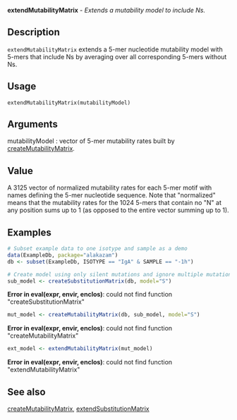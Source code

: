 





**extendMutabilityMatrix** - *Extends a mutability model to include Ns.*

Description
--------------------

`extendMutabilityMatrix` extends a 5-mer nucleotide mutability model 
with 5-mers that include Ns by averaging over all corresponding 5-mers without Ns.


Usage
--------------------
```
extendMutabilityMatrix(mutabilityModel)
```

Arguments
-------------------

mutabilityModel
:   vector of 5-mer mutability rates built by 
[createMutabilityMatrix](createMutabilityMatrix.md).




Value
-------------------

A 3125 vector of normalized mutability rates for each 5-mer motif with 
names defining the 5-mer nucleotide sequence. Note that "normalized" means
that the mutability rates for the 1024 5-mers that contain no "N" at any
position sums up to 1 (as opposed to the entire vector summing up to 1).



Examples
-------------------

```R
# Subset example data to one isotype and sample as a demo
data(ExampleDb, package="alakazam")
db <- subset(ExampleDb, ISOTYPE == "IgA" & SAMPLE == "-1h")

# Create model using only silent mutations and ignore multiple mutations
sub_model <- createSubstitutionMatrix(db, model="S")

```

**Error in eval(expr, envir, enclos)**: could not find function "createSubstitutionMatrix"
```R
mut_model <- createMutabilityMatrix(db, sub_model, model="S")

```

**Error in eval(expr, envir, enclos)**: could not find function "createMutabilityMatrix"
```R
ext_model <- extendMutabilityMatrix(mut_model)
```

**Error in eval(expr, envir, enclos)**: could not find function "extendMutabilityMatrix"

See also
-------------------

[createMutabilityMatrix](createMutabilityMatrix.md), [extendSubstitutionMatrix](extendSubstitutionMatrix.md)



